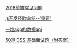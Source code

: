 [2018前端常见问题](https://juejin.im/post/5aca235a6fb9a028d567631a)

[js开发经验总结--'重要'](https://github.com/TerryZ/js-develop-skill-summary)

[一堆app的数据api](https://github.com/jokermonn/-Api)

[50道 CSS 基础面试题（附答案）](https://www.itcodemonkey.com/article/2853.html)



